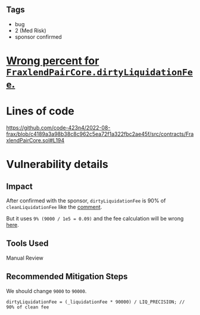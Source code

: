 ## Tags

- bug
- 2 (Med Risk)
- sponsor confirmed

# [Wrong percent for `FraxlendPairCore.dirtyLiquidationFee`.](https://github.com/code-423n4/2022-08-frax-findings/issues/238) 

# Lines of code

https://github.com/code-423n4/2022-08-frax/blob/c4189a3a98b38c8c962c5ea72f1a322fbc2ae45f/src/contracts/FraxlendPairCore.sol#L194


# Vulnerability details

## Impact
After confirmed with the sponsor, `dirtyLiquidationFee` is 90% of `cleanLiquidationFee` like the [comment](https://github.com/code-423n4/2022-08-frax/blob/c4189a3a98b38c8c962c5ea72f1a322fbc2ae45f/src/contracts/FraxlendPairCore.sol#L194).

But it uses `9% (9000 / 1e5 = 0.09)` and the fee calculation will be wrong [here](https://github.com/code-423n4/2022-08-frax/blob/c4189a3a98b38c8c962c5ea72f1a322fbc2ae45f/src/contracts/FraxlendPairCore.sol#L988-L990).


## Tools Used
Manual Review


## Recommended Mitigation Steps
We should change `9000` to `90000`.

```
dirtyLiquidationFee = (_liquidationFee * 90000) / LIQ_PRECISION; // 90% of clean fee
```